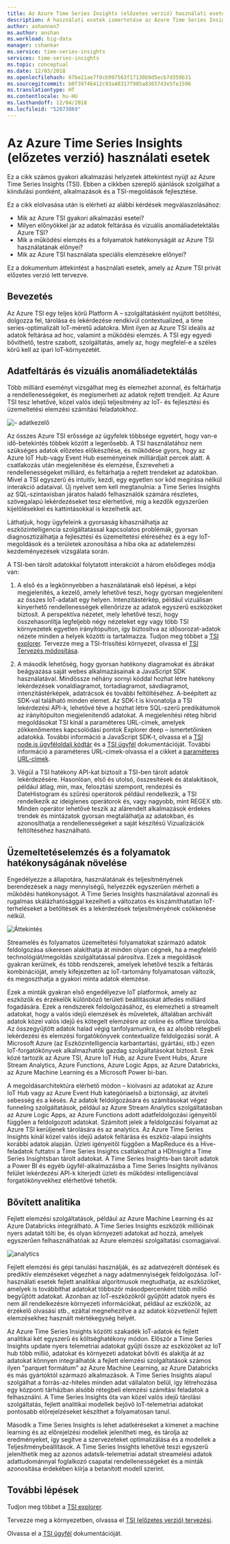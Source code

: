 ```yaml
---
title: Az Azure Time Series Insights (előzetes verzió) használati esetek |} A Microsoft Docs
description: A használati esetek ismertetése az Azure Time Series Insights (előzetes verzió)
author: ashannon7
ms.author: anshan
ms.workload: big-data
manager: cshankar
ms.service: time-series-insights
services: time-series-insights
ms.topic: conceptual
ms.date: 12/03/2018
ms.openlocfilehash: 67be21ae7f0cb997563f17130b9d5ecb7d359b31
ms.sourcegitcommit: b0f39746412c93a48317f985a8365743e5fe1596
ms.translationtype: HT
ms.contentlocale: hu-HU
ms.lasthandoff: 12/04/2018
ms.locfileid: "52873869"
---
```

# <a name="azure-time-series-insights-preview-use-cases"></a>Az Azure Time Series Insights (előzetes verzió) használati esetek

Ez a cikk számos gyakori alkalmazási helyzetek áttekintést nyújt az Azure Time Series Insights (TSI). Ebben a cikkben szereplő ajánlások szolgálhat a kiindulási pontként, alkalmazások és a TSI-megoldások fejlesztése.

Ez a cikk elolvasása után is elérheti az alábbi kérdések megválaszolásához:

* Mik az Azure TSI gyakori alkalmazási esetei?
* Milyen előnyökkel jár az adatok feltárása és vizuális anomáliadetektálás Azure TSI?
* Mik a működési elemzés és a folyamatok hatékonyságát az Azure TSI használatának előnyei?
* Mik az Azure TSI használata speciális elemzésekre előnyei?

Ez a dokumentum áttekintést a használati esetek, amely az Azure TSI privát előzetes verzió lett tervezve.

## <a name="introduction"></a>Bevezetés

Az Azure TSI egy teljes körű Platform A – szolgáltatásként nyújtott betöltési, dolgozza fel, tárolása és lekérdezése rendkívül contextualized, a time series-optimalizált IoT-méretű adatokra. Mint ilyen az Azure TSI ideális az adatok feltárása ad hoc, valamint a működési elemzés. A TSI egy egyedi bővíthető, testre szabott, szolgáltatás, amely az, hogy megfelel-e a széles körű kell az ipari IoT-környezetét.

## <a name="data-exploration-and-visual-anomaly-detection"></a>Adatfeltárás és vizuális anomáliadetektálás

Több milliárd eseményt vizsgálhat meg és elemezhet azonnal, és feltárhatja a rendellenességeket, és megismerheti az adatok rejtett trendjeit. Az Azure TSI tesz lehetővé, közel valós idejű teljesítmény az IoT- és fejlesztési és üzemeltetési elemzési számítási feladatokhoz.

![– adatkezelő][1]

Az összes Azure TSI erőssége az ügyfelek többsége egyetért, hogy van-e idő-betekintés többek között a legerősebb. A TSI használatához nem szükséges adatok előzetes előkészítése, és működése gyors, hogy az Azure IoT Hub-vagy Event Hub eseményeinek milliárdjait percek alatt.  A csatlakozás után megjelenítése és elemzése, Észreveheti a rendellenességeket milliárd, és feltárhatja a rejtett trendeket az adatokban.  Mivel a TSI egyszerű és intuitív, kezdi, egy egyetlen sor kód megírása nélkül interakció adataival. Új nyelvet sem kell megtanulnia: a Time Series Insights az SQL-szintaxisban járatos haladó felhasználók számára részletes, szövegalapú lekérdezéseket tesz elérhetővé, míg a kezdők egyszerűen kijelölésekkel és kattintásokkal is kezelhetik azt.

Láthatjuk, hogy ügyfeleink a gyorsaság kihasználhatja az eszközintelligencia szolgáltatással kapcsolatos problémák, gyorsan diagnosztizálhatja a fejlesztési és üzemeltetési eléréséhez és a egy IoT-megoldások és a területek azonosítása a hiba oka az adatelemzési kezdeményezések vizsgálata során.  

A TSI-ben tárolt adatokkal folytatott interakciót a három elsődleges módja van:

1. A első és a legkönnyebben a használatának első lépései, a képi megjelenítés, a kezelő, amely lehetővé teszi, hogy gyorsan megjeleníteni az összes IoT-adatait egy helyen. Intenzitástérkép, például vizuálisan kinyerhető rendellenességek ellenőrizze az adatok egyszerű eszközöket biztosít. A perspektíva nézetet, mely lehetővé teszi, hogy összehasonlítja legfeljebb négy nézeteket egy vagy több TSI környezetek egyetlen irányítópulton, így biztosítva az idősorozat-adatok nézete minden a helyek közötti is tartalmazza. Tudjon meg többet a [TSI explorer](./time-series-insights-update-explorer.md). Tervezze meg a TSI-frissítési környezet, olvassa el [TSI Tervezés módosítása](./time-series-insights-update-plan.md).

1. A második lehetőség, hogy gyorsan hatékony diagramokat és ábrákat beágyazása saját webes alkalmazásainak a JavaScript SDK használatával. Mindössze néhány sornyi kóddal hozhat létre hatékony lekérdezések vonaldiagramot, tortadiagramot, sávdiagramot, intenzitástérképek, adatrácsok és további feltöltéséhez. A-beépített az SDK-val található minden elemet. Az SDK-t is kivonatolja a TSI lekérdezési API-k, lehetővé téve a hozhat létre SQL-szerű predikátumok az irányítópulton megjelenítendő adatokat. A megjelenítési réteg hibrid megoldásokat TSI kínál a paraméteres URL-címek, amelyek zökkenőmentes kapcsolódási pontok Explorer deep – ismertetőinken adatokká. További információ a JavaScript SDK-t, olvassa el a [TSI node.js ügyféloldali kódtár](https://docs.microsoft.com/azure/time-series-insights/tutorial-explore-js-client-lib) és a [TSI ügyfél](https://github.com/Microsoft/tsiclient) dokumentációját. További információ a paraméteres URL-címek-olvassa el a cikket a [paraméteres URL-címek](https://docs.microsoft.com/azure/time-series-insights/time-series-insights-parameterized-urls).  

1. Végül a TSI hatékony API-kat biztosít a TSI-ben tárolt adatok lekérdezésére. Hasonlóan, első és utolsó, összesítések és átalakítások, például átlag, min, max, felosztási szempont, rendezési és DateHistogram és szűrési operátorok például rendelkezik, a TSI rendelkezik az ideiglenes operátorok és, vagy nagyobb, mint REGEX stb. Minden operátor lehetővé teszik az alárendelt alkalmazások érdekes trendek és mintázatok gyorsan megtalálhatja az adatokban, és azonosíthatja a rendellenességeket a saját készítésű Vizualizációk feltöltéséhez használható.  

## <a name="operational-analysis-and-driving-process-efficiency"></a>Üzemeltetéselemzés és a folyamatok hatékonyságának növelése

Engedélyezze a állapotára, használatának és teljesítményének berendezések a nagy mennyiségű, helyezzék egyszerűen mérheti a működési hatékonyságot. A Time Series Insights használatával azonnali és rugalmas skálázhatósággal kezelheti a változatos és kiszámíthatatlan IoT-terheléseket a betöltések és a lekérdezések teljesítményének csökkenése nélkül.

![Áttekintés][2]

Streamelés és folyamatos üzemeltetési folyamatokat származó adatok feldolgozása sikeresen alakíthatja át minden olyan cégnek, ha a megfelelő technológiát/megoldás szolgáltatással párosítva. Ezek a megoldások gyakran kerülnek, és több rendszerek, amelyek lehetővé teszik a feltárás kombinációját, amely kifejezetten az IoT-tartomány folyamatosan változik, és megoszthatja a gyakori minta adatok elemzése.

Ezek a minták gyakran első engedélyezve IoT platformok, amely az eszközök és érzékelők különböző területi beállításokat átfedés milliárd fogadására. Ezek a rendszerek feldolgozásához, és elemezheti a streamelt adatokat, hogy a valós idejű elemzések és műveletek, általában archivált adatok közel valós idejű és kötegelt elemzésre az online és offline tárolóba. Az összegyűjtött adatok halad végig tanfolyamunkra, és az alsóbb rétegbeli lekérdezési és elemzési forgatókönyvek contextualize feldolgozási sorát. A Microsoft Azure (az Eszközintelligencia karbantartási, gyártási, stb.) ezen IoT-forgatókönyvek alkalmazhatók gazdag szolgáltatásokat biztosít. Ezek közé tartozik az Azure TSI, Azure IoT Hub, az Azure Event Hubs, Azure Stream Analytics, Azure Functions, Azure Logic Apps, az Azure Databricks, az Azure Machine Learning és a Microsoft Power bi-ban.

A megoldásarchitektúra elérhető módon – kiolvasni az adatokat az Azure IoT Hub vagy az Azure Event Hub kategóriaelső a biztonsági, az átviteli sebesség és a késés. Az adatok feldolgozására és számításokat végez funneling szolgáltatások, például az Azure Stream Analytics szolgáltatásban az Azure Logic Apps, az Azure Functions adott adatfeldolgozási igényeitől függően a feldolgozott adatokat. Számított jelek a feldolgozási folyamat az Azure TSI kerüljenek tárolására és az analytics. Az Azure Time Series Insights kínál közel valós idejű adatok feltárása és eszköz-alapú insights korábbi adatok alapján. Üzleti igényeitől függően a MapReduce és a Hive-feladatok futtatni a Time Series Insights csatlakozhat a HDInsight a Time Series Insightsban tárolt adatokat. A Time Series Insights-ban tárolt adatok a Power BI és egyéb ügyfél-alkalmazásba a Time Series Insights nyilvános felület lekérdezési API-k kiterjedt üzleti és működési intelligenciával forgatókönyvekhez elérhetővé tehetők.

## <a name="advanced-analytics"></a>Bővített analitika

Fejlett elemzési szolgáltatások, például az Azure Machine Learning és az Azure Databricks integrálható. A Time Series Insights eszközök millióinak nyers adatait tölti be, és olyan környezeti adatokat ad hozzá, amelyek egyszerűen felhasználhatóak az Azure elemzési szolgáltatási csomagjaival.

![analytics][3]

Fejlett elemzési és gépi tanulási használják, és az adatvezérelt döntések és prediktív elemzéseket végezhet a nagy adatmennyiségek feldolgozása. IoT-használati esetek fejlett analitikai algoritmusok megtudhatja, az eszközöket, amelyek is továbbíthat adatokat többször másodpercenként több millió begyűjtött adatokat. Azonban az IoT-eszközökről gyűjtött adatok nyers és nem áll rendelkezésre környezeti információkat, például az eszközök, az érzékelő olvasási stb., ezáltal megnehezítve a az adatok közvetlenül fejlett elemzésekhez használt mértékegység helyét.

Az Azure Time Series Insights közötti szakadék IoT-adatok és fejlett analitikai két egyszerű és költséghatékony módon. Először a Time Series Insights update nyers telemetriai adatokat gyűjti össze az eszközöket az IoT hub több millió, adatokat és környezeti adatokat bővíti és alakítja át az adatokat könnyen integrálhatók a fejlett elemzési szolgáltatások számos ilyen "parquet formátum" az Azure Machine Learning, az Azure Databricks és más gyártóktól származó alkalmazások.  A Time Series Insights alapul szolgálhat a forrás-az-hiteles minden adat vállalaton belül, így létrehozása egy központi tárházban alsóbb rétegbeli elemzési számítási feladatok a felhasználni.  A Time Series Insights óta van közel valós idejű tárolási szolgáltatás, fejlett analitikai modellek bejövő IoT-telemetriai adatokat pontosabb előrejelzéseket készíthet a folyamatosan tanul.

Második a Time Series Insights is lehet adatkéréseket a kimenet a machine learning és az előrejelzési modellek jelenítheti meg, és tárolja az eredményeket, így segítve a szervezeteket optimalizálása és a modellek a Teljesítménybeállítások.  A Time Series Insights lehetővé teszi egyszerű jeleníthetik meg az azonos adatsík-telemetriai adatait streamelési adatok adattudománnyal foglalkozó csapatai rendellenességeket és a minták azonosítása érdekében kiírja a betanított modell szerint.  

## <a name="next-steps"></a>További lépések

Tudjon meg többet a [TSI explorer](./time-series-insights-update-explorer.md).

Tervezze meg a környezetben, olvassa el [TSI (előzetes verzió) tervezési](./time-series-insights-update-plan.md).

Olvassa el a [TSI ügyfél](https://github.com/Microsoft/tsiclient) dokumentációját.

<!-- Images -->
[1]: media/v2-update-use-cases/data-explorer.svg
[2]: media/v2-update-use-cases/overview.svg
[3]: media/v2-update-use-cases/advanced-analytics.svg
